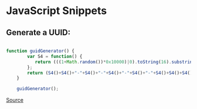 JavaScript Snippets
===================

## Generate a UUID:

```javascript

function guidGenerator() {
        var S4 = function() {
           return (((1+Math.random())*0x10000)|0).toString(16).substring(1);
        };
        return (S4()+S4()+"-"+S4()+"-"+S4()+"-"+S4()+"-"+S4()+S4()+S4());
    }

    guidGenerator();

```

[Source](http://stackoverflow.com/questions/105034/how-to-create-a-guid-uuid-in-javascript)

